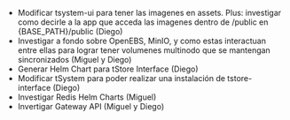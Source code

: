 - Modificar tsystem-ui para tener las imagenes en assets. Plus: investigar como decirle a la app que acceda las imagenes dentro de /public en {BASE_PATH}/public (Diego)
- Investigar a fondo sobre OpenEBS, MinIO, y como estas interactuan entre ellas para lograr tener volumenes multinodo que se mantengan sincronizados (Miguel y Diego)
- Generar Helm Chart para tStore Interface (Diego)
- Modificar tSystem para poder realizar una instalación de tstore-interface (Diego)
- Investigar Redis Helm Charts (Miguel)
- Invertigar Gateway API (Miguel y Diego)